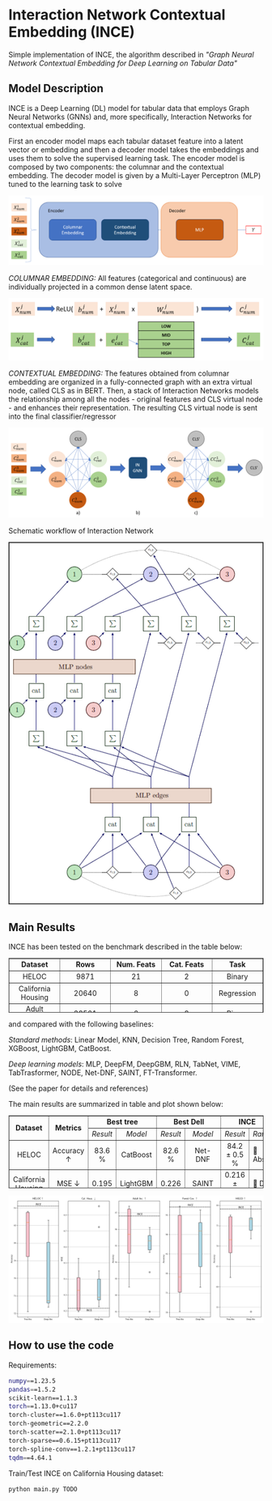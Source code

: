 # Interaction Network Contextual Embedding (INCE)

Simple implementation of INCE, the algorithm described in _"Graph Neural Network Contextual Embedding for
Deep Learning on Tabular Data"_

## Model Description

INCE is a Deep Learning (DL) model for tabular data that employs Graph Neural Networks (GNNs) and, more specifically, 
Interaction Networks for contextual embedding.

First an encoder model
maps each tabular dataset feature into a latent vector or
embedding and then a decoder model takes the embeddings
and uses them to solve the supervised learning task.
The encoder model is composed by two components: the
columnar and the contextual embedding. The decoder model is
given by a Multi-Layer Perceptron (MLP) tuned to the learning
task to solve

<p align="center">
  <img src="https://github.com/MatteoSalvatori/INCE/blob/main/figs/encoder-decoder.png" alt="Encoder Decoder"/>
</p>

_COLUMNAR EMBEDDING:_ All features
(categorical and continuous) are individually projected
in a common dense latent space.

<p align="center">
  <img src="https://github.com/MatteoSalvatori/INCE/blob/main/figs/columnar-embedding.png" alt="Columnar Embedding"/>
</p>

_CONTEXTUAL EMBEDDING:_ The features obtained from columnar 
embedding are organized in a fully-connected graph with
an extra virtual node, called CLS as in BERT. Then,
a stack of Interaction Networks models the relationship
among all the nodes - original features and CLS virtual
node - and enhances their representation. The resulting
CLS virtual node is sent into the final classifier/regressor

<p align="center">
  <img src="https://github.com/MatteoSalvatori/INCE/blob/main/figs/contextual-embedding.PNG" alt="Contextual Embedding"/>
</p>

Schematic workflow of Interaction Network

<p align="center">
  <img src="https://github.com/MatteoSalvatori/INCE/blob/main/figs/ingnn.PNG" alt="IN GNN"/>
</p>

## Main Results

INCE has been tested on the benchmark described in the table below:

<table style="border-collapse: collapse; width: 100%; height: 108px;" border="1" align="center">
<tbody>
<tr style="height: 18px;">
<td style="width: 20%; height: 18px; text-align: center;"><strong>Dataset</strong></td>
<td style="width: 20%; height: 18px; text-align: center;"><strong>Rows</strong></td>
<td style="width: 20%; height: 18px; text-align: center;"><strong>Num. Feats</strong></td>
<td style="width: 20%; height: 18px; text-align: center;"><strong>Cat. Feats</strong></td>
<td style="width: 20%; height: 18px; text-align: center;"><strong>Task</strong></td>
</tr>
<tr style="height: 18px;">
<td style="width: 20%; height: 18px; text-align: center;">HELOC</td>
<td style="width: 20%; height: 18px; text-align: center;">9871</td>
<td style="width: 20%; height: 18px; text-align: center;">21</td>
<td style="width: 20%; height: 18px; text-align: center;">2</td>
<td style="width: 20%; height: 18px; text-align: center;">Binary</td>
</tr>
<tr style="height: 18px;">
<td style="width: 20%; height: 18px; text-align: center;">California Housing</td>
<td style="width: 20%; height: 18px; text-align: center;">20640</td>
<td style="width: 20%; height: 18px; text-align: center;">8</td>
<td style="width: 20%; height: 18px; text-align: center;">0</td>
<td style="width: 20%; height: 18px; text-align: center;">Regression</td>
</tr>
<tr style="height: 18px;">
<td style="width: 20%; height: 18px; text-align: center;">Adult Incoming</td>
<td style="width: 20%; height: 18px; text-align: center;">32561</td>
<td style="width: 20%; height: 18px; text-align: center;">6</td>
<td style="width: 20%; height: 18px; text-align: center;">8</td>
<td style="width: 20%; height: 18px; text-align: center;">Binary</td>
</tr>
<tr style="height: 18px;">
<td style="width: 20%; height: 18px; text-align: center;">Forest Cover Type</td>
<td style="width: 20%; height: 18px; text-align: center;">581 K</td>
<td style="width: 20%; height: 18px; text-align: center;">10</td>
<td style="width: 20%; height: 18px; text-align: center;">2 (4 + 40)</td>
<td style="width: 20%; height: 18px; text-align: center;">Multi-Class (7)</td>
</tr>
<tr style="height: 18px;">
<td style="width: 20%; height: 18px; text-align: center;">HIGGS</td>
<td style="width: 20%; height: 18px; text-align: center;">11 M</td>
<td style="width: 20%; height: 18px; text-align: center;">27</td>
<td style="width: 20%; height: 18px; text-align: center;">1</td>
<td style="width: 20%; height: 18px; text-align: center;">Binary</td>
</tr>
</tbody>
</table>

and compared with the following baselines: 

_Standard methods_: Linear Model, KNN, Decision Tree, Random
Forest, XGBoost, LightGBM, CatBoost. 

_Deep learning models_: MLP, DeepFM, DeepGBM, RLN, TabNet, 
VIME, TabTrasformer, NODE, Net-DNF, SAINT, FT-Transformer.

(See the paper for details and references)

The main results are summarized in table and plot shown below:

<table style="border-collapse: collapse; width: 100%; height: 144px;" border="1" align="center">
<tbody>
<tr style="height: 18px;">
<td style="width: 12.5%; height: 36px; text-align: center;" rowspan="2"><strong>Dataset</strong></td>
<td style="width: 12.5%; height: 36px; text-align: center;" rowspan="2"><strong>Metrics</strong></td>
<td style="width: 25%; height: 18px; text-align: center;" colspan="2"><strong>Best tree</strong></td>
<td style="width: 25%; height: 18px; text-align: center;" colspan="2"><strong>Best Dell</strong></td>
<td style="width: 25%; height: 18px; text-align: center;" colspan="2"><strong>INCE</strong></td>
</tr>
<tr style="height: 18px;">
<td style="width: 12.5%; height: 18px; text-align: center;"><em>Result</em></td>
<td style="width: 12.5%; height: 18px; text-align: center;"><em>Model</em></td>
<td style="width: 12.5%; height: 18px; text-align: center;"><em>Result</em></td>
<td style="width: 12.5%; height: 18px; text-align: center;"><em>Model</em></td>
<td style="width: 12.5%; height: 18px; text-align: center;"><em>Result</em></td>
<td style="width: 12.5%; height: 18px; text-align: center;"><em>Rank</em></td>
</tr>
<tr style="height: 18px;">
<td style="width: 12.5%; height: 36px; text-align: center;">HELOC</td>
<td style="width: 12.5%; height: 36px; text-align: center;">Accuracy &uarr;</td>
<td style="width: 12.5%; height: 36px; text-align: center;">83.6 %</td>
<td style="width: 12.5%; height: 36px; text-align: center;">CatBoost</td>
<td style="width: 12.5%; height: 36px; text-align: center;">82.6 %</td>
<td style="width: 12.5%; height: 36px; text-align: center;">Net-DNF</td>
<td style="width: 12.5%; height: 36px; text-align: center;">84.2 &plusmn; 0.5 %</td>
<td style="width: 12.5%; height: 18px;">🥇 Abs.</td>
</tr>
<tr style="height: 18px;">
<td style="width: 12.5%; height: 36px; text-align: center;">California Housing</td>
<td style="width: 12.5%; height: 36px; text-align: center;">MSE &darr;</td>
<td style="width: 12.5%; height: 36px; text-align: center;">0.195</td>
<td style="width: 12.5%; height: 36px; text-align: center;">LightGBM</td>
<td style="width: 12.5%; height: 36px; text-align: center;">0.226</td>
<td style="width: 12.5%; height: 36px; text-align: center;">SAINT</td>
<td style="width: 12.5%; height: 36px; text-align: center;">0.216 &plusmn; 0.007</td>
<td style="width: 12.5%; height: 18px;">🥇 DL</td>
</tr>
<tr style="height: 18px;">
<td style="width: 12.5%; height: 36px; text-align: center;" rowspan="2">Adult Incoming</td>
<td style="width: 12.5%; height: 36px; text-align: center;" rowspan="2">Accuracy &uarr;</td>
<td style="width: 12.5%; height: 36px; text-align: center;" rowspan="2">87.4 %</td>
<td style="width: 12.5%; height: 36px; text-align: center;" rowspan="2">LightGBM</td>
<td style="width: 12.5%; height: 36px; text-align: center;" rowspan="2">86.1 %</td>
<td style="width: 12.5%; height: 36px; text-align: center;">DeepFM</td>
<td style="width: 12.5%; height: 36px; text-align: center;" rowspan="2">86.8 &plusmn; 0.3 %</td>
<td style="width: 12.5%; height: 18px;" rowspan="2">🥇 DL</td>
</tr>
<tr>
<td style="width: 12.5%; height: 36px; text-align: center;">SAINT</td>
</tr>
<tr style="height: 18px;">
<td style="width: 12.5%; height: 36px; text-align: center;" rowspan="2">Forest Cover Type</td>
<td style="width: 12.5%; height: 36px; text-align: center;" rowspan="2">Accuracy &uarr;</td>
<td style="width: 12.5%; height: 36px; text-align: center;" rowspan="2">97.3 %</td>
<td style="width: 12.5%; height: 36px; text-align: center;" rowspan="2">XGBoost</td>
<td style="width: 12.5%; height: 36px; text-align: center;" rowspan="2">96.3 %</td>
<td style="width: 12.5%; height: 36px; text-align: center;" rowspan="2">SAINT</td>
<td style="width: 12.5%; height: 36px; text-align: center;" rowspan="2">97.1 &plusmn; 0.1 %</td>
<td style="width: 12.5%; height: 18px;">🥇 DL</td>
</tr>
<tr style="height: 18px;">
<td style="width: 12.5%; height: 18px;">🥈 Abs.</td>
</tr>
<tr style="height: 18px;">
<td style="width: 12.5%; height: 36px; text-align: center;" rowspan="2">HIGGS</td>
<td style="width: 12.5%; height: 36px; text-align: center;" rowspan="2">Accuracy &uarr;</td>
<td style="width: 12.5%; height: 36px; text-align: center;" rowspan="2">77.6 %</td>
<td style="width: 12.5%; height: 36px; text-align: center;" rowspan="2">XGBoost</td>
<td style="width: 12.5%; height: 36px; text-align: center;" rowspan="2">79.8 %</td>
<td style="width: 12.5%; height: 36px; text-align: center;" rowspan="2">SAINT</td>
<td style="width: 12.5%; height: 36px; text-align: center;" rowspan="2">79.1 &plusmn; 0.0 %</td>
<td style="width: 12.5%; height: 18px;">🥈 DL</td>
</tr>
<tr style="height: 18px;">
<td style="width: 12.5%; height: 18px;">🥈 Abs.</td>
</tr>
</tbody>
</table>

<p align="center">
  <img src="https://github.com/MatteoSalvatori/INCE/blob/main/figs/boxplot_results.png" alt="Boxplot Results"/>
</p>


## How to use the code

Requirements: 
```bash
numpy==1.23.5
pandas==1.5.2
scikit-learn==1.1.3
torch==1.13.0+cu117
torch-cluster==1.6.0+pt113cu117
torch-geometric==2.2.0
torch-scatter==2.1.0+pt113cu117
torch-sparse==0.6.15+pt113cu117
torch-spline-conv==1.2.1+pt113cu117
tqdm==4.64.1
```

Train/Test INCE on California Housing dataset: 

```python
python main.py TODO
```

